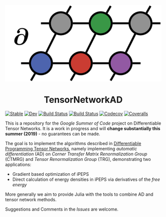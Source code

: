 <!-- # TensorNetworkAD -->
<div align="center"> <img
src="tnad-logo.png"
alt="TensorNetworkAD logo" width="510"></img>
<h1>TensorNetworkAD</h1>
</div>

[![Stable](https://img.shields.io/badge/docs-stable-blue.svg)](https://under-Peter.github.io/TensorNetworkAD.jl/stable)
[![Dev](https://img.shields.io/badge/docs-dev-blue.svg)](https://under-Peter.github.io/TensorNetworkAD.jl/dev)
[![Build Status](https://travis-ci.com/under-Peter/TensorNetworkAD.jl.svg?branch=master)](https://travis-ci.com/under-Peter/TensorNetworkAD.jl)
[![Build Status](https://ci.appveyor.com/api/projects/status/github/under-Peter/TensorNetworkAD.jl?svg=true)](https://ci.appveyor.com/project/under-Peter/TensorNetworkAD-jl)
[![Codecov](https://codecov.io/gh/under-Peter/TensorNetworkAD.jl/branch/master/graph/badge.svg)](https://codecov.io/gh/under-Peter/TensorNetworkAD.jl)
[![Coveralls](https://coveralls.io/repos/github/under-Peter/TensorNetworkAD.jl/badge.svg?branch=master)](https://coveralls.io/github/under-Peter/TensorNetworkAD.jl?branch=master)



This is a repository for the _Google Summer of Code_ project on Differentiable Tensor Networks.
It is a work in progress and will **change substantially this summer (2019)** - no guarantees can be made.

The goal is to implement the algorithms described in [Differentiable Programming Tensor Networks](https://arxiv.org/abs/1903.09650), namely implementing _automatic differentiation_ (AD) on _Corner Transfer Matrix Renormalization Group_ (CTMRG) and _Tensor Renormalization Group_ (TRG),
demonstrating two applications:
- Gradient based optimization of iPEPS
- Direct calculation of energy densities in iPEPS via derivatives of the _free energy_

More generally we aim to provide Julia with the tools to combine AD and tensor network methods.


Suggestions and Comments in the _Issues_ are welcome.
